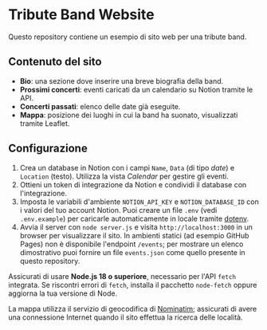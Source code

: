 # Tribute Band Website

Questo repository contiene un esempio di sito web per una tribute band.

## Contenuto del sito

- **Bio**: una sezione dove inserire una breve biografia della band.
- **Prossimi concerti**: eventi caricati da un calendario su Notion tramite le API.
- **Concerti passati**: elenco delle date già eseguite.
- **Mappa**: posizione dei luoghi in cui la band ha suonato, visualizzati tramite Leaflet.

## Configurazione

1. Crea un database in Notion con i campi `Name`, `Data` (di tipo *date*) e `Location` (testo). Utilizza la vista *Calendar* per gestire gli eventi.
2. Ottieni un token di integrazione da Notion e condividi il database con l'integrazione.
3. Imposta le variabili d'ambiente `NOTION_API_KEY` e `NOTION_DATABASE_ID` con i valori del tuo account Notion. Puoi creare un file `.env` (vedi `.env.example`) per caricarle automaticamente in locale tramite [dotenv](https://github.com/motdotla/dotenv).
4. Avvia il server con `node server.js` e visita `http://localhost:3000` in un browser per visualizzare il sito.
   In ambienti statici (ad esempio GitHub Pages) non è disponibile l'endpoint
   `/events`; per mostrare un elenco dimostrativo puoi fornire un file
   `events.json` come quello presente in questo repository.

Assicurati di usare **Node.js 18 o superiore**, necessario per l'API `fetch` integrata. Se riscontri errori di `fetch`, installa il pacchetto `node-fetch` oppure aggiorna la tua versione di Node.



La mappa utilizza il servizio di geocodifica di [Nominatim](https://nominatim.openstreetmap.org/); assicurati di avere una connessione Internet quando il sito effettua la ricerca delle località.
